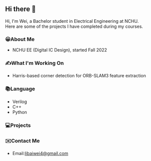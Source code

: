 ## Hi there 👋
Hi, I'm Wei, a Bachelor student in Electrical Engineering at NCHU.   
Here are some of the projects I have completed during my courses.


### 😀About Me
- NCHU EE (Digital IC Design), started Fall 2022

### ✍️What I'm Working On
- Harris-based corner detection for ORB-SLAM3 feature extraction

### 📚Language
- Verilog
- C++
- Python

### 💻Projects


### ✉️Contact Me
- Email:libaiwei4@gmail.com

